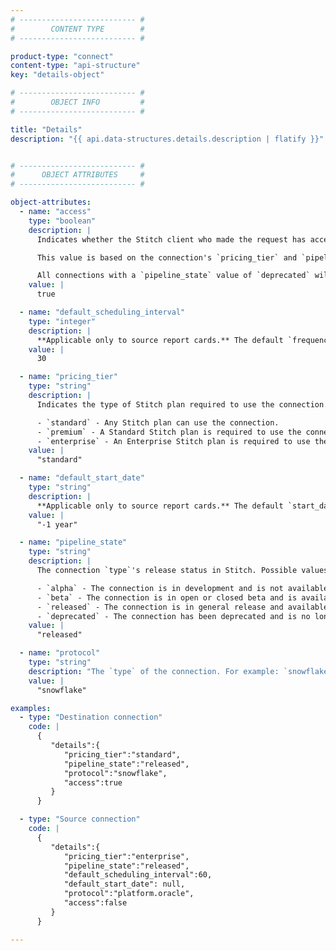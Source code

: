 ```yaml
---
# -------------------------- #
#        CONTENT TYPE        #
# -------------------------- #

product-type: "connect"
content-type: "api-structure"
key: "details-object"

# -------------------------- #
#        OBJECT INFO         #
# -------------------------- #

title: "Details"
description: "{{ api.data-structures.details.description | flatify }}"


# -------------------------- #
#      OBJECT ATTRIBUTES     #
# -------------------------- #

object-attributes:
  - name: "access"
    type: "boolean"
    description: |
      Indicates whether the Stitch client who made the request has access to the connection.

      This value is based on the connection's `pricing_tier` and `pipeline_state`. If the Stitch client is using a plan that doesn’t meet the `pricing_tier` requirement, the `access` value will be `false`. For example: If `pricing_tier: enterprise`,the Stitch client must be on an Enterprise plan to access the source.

      All connections with a `pipeline_state` value of `deprecated` will also have an `access` value of `false`.
    value: |
      true

  - name: "default_scheduling_interval"
    type: "integer"
    description: |
      **Applicable only to source report cards.** The default `frequency_in_minutes` value for the source.
    value: |
      30

  - name: "pricing_tier"
    type: "string"
    description: |
      Indicates the type of Stitch plan required to use the connection. Possible values are:

      - `standard` - Any Stitch plan can use the connection.
      - `premium` - A Standard Stitch plan is required to use the connection.
      - `enterprise` - An Enterprise Stitch plan is required to use the connection.
    value: |
      "standard"

  - name: "default_start_date"
    type: "string"
    description: |
      **Applicable only to source report cards.** The default `start_date` value for the source.
    value: |
      "-1 year"

  - name: "pipeline_state"
    type: "string"
    description: |
      The connection `type`'s release status in Stitch. Possible values are:

      - `alpha` - The connection is in development and is not available in Stitch.
      - `beta` - The connection is in open or closed beta and is available in Stitch.
      - `released` - The connection is in general release and available in Stitch.
      - `deprecated` - The connection has been deprecated and is no longer available in Stitch.
    value: |
      "released"

  - name: "protocol"
    type: "string"
    description: "The `type` of the connection. For example: `snowflake` or `platform.facebook`"
    value: |
      "snowflake"

examples:
  - type: "Destination connection"
    code: |
      {  
         "details":{  
            "pricing_tier":"standard",
            "pipeline_state":"released",
            "protocol":"snowflake",
            "access":true
         }
      }

  - type: "Source connection"
    code: |
      {
         "details":{
            "pricing_tier":"enterprise",
            "pipeline_state":"released",
            "default_scheduling_interval":60,
            "default_start_date": null,
            "protocol":"platform.oracle",
            "access":false
         }
      }

---
```

